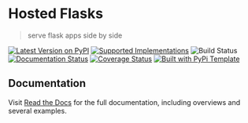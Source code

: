 # Hosted Flasks

> serve flask apps side by side

[![Latest Version on PyPI](https://img.shields.io/pypi/v/hosted-flasks.svg)](https://pypi.python.org/pypi/hosted-flasks/)
[![Supported Implementations](https://img.shields.io/pypi/pyversions/hosted-flasks.svg)](https://pypi.python.org/pypi/hosted-flasks/)
![Build Status](https://github.com/christophevg/hosted-flasks/actions/workflows/test.yaml/badge.svg)
[![Documentation Status](https://readthedocs.org/projects/hosted-flasks/badge/?version=latest)](https://hosted-flasks.readthedocs.io/en/latest/?badge=latest)
[![Coverage Status](https://coveralls.io/repos/github/christophevg/hosted-flasks/badge.svg?branch=master)](https://coveralls.io/github/christophevg/hosted-flasks?branch=master)
[![Built with PyPi Template](https://img.shields.io/badge/PyPi_Template-v0.5.0-blue.svg)](https://github.com/christophevg/pypi-template)



## Documentation

Visit [Read the Docs](https://hosted-flasks.readthedocs.org) for the full documentation, including overviews and several examples.


